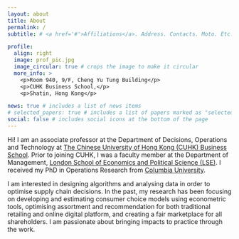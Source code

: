 ```yaml
---
layout: about
title: About
permalink: /
subtitle: # <a href='#'>Affiliations</a>. Address. Contacts. Moto. Etc.

profile:
  align: right
  image: prof_pic.jpg
  image_circular: true # crops the image to make it circular
  more_info: >
    <p>Room 940, 9/F, Cheng Yu Tung Building</p>
    <p>CUHK Business School,</p>
    <p>Shatin, Hong Kong</p>

news: true # includes a list of news items
# selected_papers: true # includes a list of papers marked as "selected={true}"
social: false # includes social icons at the bottom of the page
---
```


<!-- Write your biography here. Tell the world about yourself. Link to your favorite [subreddit](http://reddit.com). You can put a picture in, too. The code is already in, just name your picture `prof_pic.jpg` and put it in the `img/` folder.

Put your address / P.O. box / other info right below your picture. You can also disable any of these elements by editing `profile` property of the YAML header of your `_pages/about.md`. Edit `_bibliography/papers.bib` and Jekyll will render your [publications page](/al-folio/publications/) automatically.

Link to your social media connections, too. This theme is set up to use [Font Awesome icons](https://fontawesome.com/) and [Academicons](https://jpswalsh.github.io/academicons/), like the ones below. Add your Facebook, Twitter, LinkedIn, Google Scholar, or just disable all of them. -->
Hi! I am an associate professor at the Department of Decisions, Operations and Technology at [The Chinese University of Hong Kong (CUHK) Business School](https://www.bschool.cuhk.edu.hk). Prior to joining CUHK, I was a faculty member at the Department of Management, [London School of Economics and Political Science (LSE)](https://www.lse.ac.uk/management). I received my PhD in Operations Research from [Columbia University](https://ieor.columbia.edu).

I am interested in designing algorithms and analysing data in order to optimise supply chain decisions. In the past, my research has been focusing on developing and estimating consumer choice models using econometric tools, optimising assortment and recommendation for both traditional retailing and online digital platform, and creating a fair marketplace for all shareholders. I am passionate about bringing impacts to practice through the work. 
